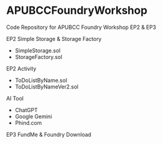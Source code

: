# APUBCCFoundryWorkshop
Code Repository for APUBCC Foundry Workshop EP2 &amp; EP3

EP2 Simple Storage & Storage Factory
- SimpleStorage.sol
- StorageFactory.sol

EP2 Activity
- ToDoListByName.sol
- ToDoListByNameVer2.sol

AI Tool
- ChatGPT
- Google Gemini
- Phind.com

EP3 FundMe & Foundry Download
